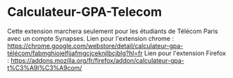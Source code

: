 ﻿# Calculateur-GPA-Telecom
 Cette extension marchera seulement pour les étudiants de Télécom Paris avec un compte Synapses.
Lien pour l'extension chrome : https://chrome.google.com/webstore/detail/calculateur-gpa-télécom/fabmghiojelfjjafmgcjceknjlbcjblg?hl=fr
Lien pour l'extension Firefox : https://addons.mozilla.org/fr/firefox/addon/calculateur-gpa-t%C3%A9l%C3%A9com/
